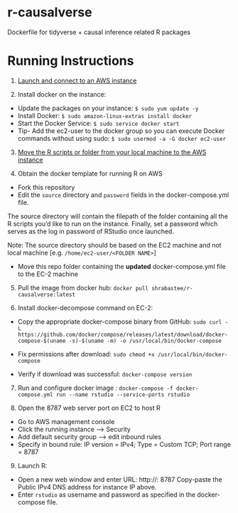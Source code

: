 # r-causalverse
Dockerfile for tidyverse + causal inference related R packages

# Running Instructions
1. [Launch and connect to an AWS instance](https://tilburgsciencehub.com/tutorials/more-tutorials/running-computations-remotely/launch-instance/)

2. Install docker on the instance:
- Update the packages on your instance:
`$ sudo yum update -y`
- Install Docker:
`$ sudo amazon-linux-extras install docker`
- Start the Docker Service:
`$ sudo service docker start`
- Tip- Add the ec2-user to the docker group so you can execute Docker commands without using sudo:
`$ sudo usermod -a -G docker ec2-user`

3. [Move the R scripts or folder from your local machine to the AWS instance](https://tilburgsciencehub.com/tutorials/more-tutorials/running-computations-remotely/move-files/)

4. Obtain the docker template for running R on AWS
- Fork this repository
- Edit the `source` directory and `password` fields in the docker-compose.yml file.

The source directory will contain the filepath of the folder containing all the R scripts you’d like to run on the instance. Finally, set a password which serves as the log in password of RStudio once launched.

Note: The source directory should be based on the EC2 machine and not local machine [e.g. `/home/ec2-user/<FOLDER NAME>`]

- Move this repo folder containing the **updated** docker-compose.yml file to the EC-2 machine

5. Pull the image from docker hub:
`docker pull shrabastee/r-causalverse:latest`

6. Install docker-decompose command on EC-2:

- Copy the appropriate docker-compose binary from GitHub:
`sudo curl -L https://github.com/docker/compose/releases/latest/download/docker-compose-$(uname -s)-$(uname -m) -o /usr/local/bin/docker-compose`

- Fix permissions after download:
`sudo chmod +x /usr/local/bin/docker-compose`

- Verify if download was successful:
`docker-compose version`

7. Run and configure docker image :
`docker-compose -f docker-compose.yml run --name rstudio --service-ports rstudio`

8. Open the 8787 web server port on EC2 to host R
- Go to AWS management console
- Click the running instance —> Security
- Add default security group —> edit inbound rules
- Specify in bound rule: IP version = IPv4; Type = Custom TCP; Port range = 8787

9. Launch R:
- Open a new web window and enter URL: http://<instance IP>: 8787
Copy-paste the Public IPv4 DNS address for instance IP above.
- Enter `rstudio` as username and password as specified in the docker-compose file.
